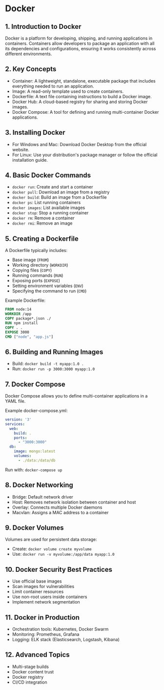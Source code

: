 # Docker

## 1. Introduction to Docker
Docker is a platform for developing, shipping, and running applications in containers. Containers allow developers to package an application with all its dependencies and configurations, ensuring it works consistently across different environments.

## 2. Key Concepts
- Container: A lightweight, standalone, executable package that includes everything needed to run an application.
- Image: A read-only template used to create containers.
- Dockerfile: A text file containing instructions to build a Docker image.
- Docker Hub: A cloud-based registry for sharing and storing Docker images.
- Docker Compose: A tool for defining and running multi-container Docker applications.

## 3. Installing Docker
- For Windows and Mac: Download Docker Desktop from the official website.
- For Linux: Use your distribution's package manager or follow the official installation guide.

## 4. Basic Docker Commands
- `docker run`: Create and start a container
- `docker pull`: Download an image from a registry
- `docker build`: Build an image from a Dockerfile
- `docker ps`: List running containers
- `docker images`: List available images
- `docker stop`: Stop a running container
- `docker rm`: Remove a container
- `docker rmi`: Remove an image

## 5. Creating a Dockerfile
A Dockerfile typically includes:
- Base image (`FROM`)
- Working directory (`WORKDIR`)
- Copying files (`COPY`)
- Running commands (`RUN`)
- Exposing ports (`EXPOSE`)
- Setting environment variables (`ENV`)
- Specifying the command to run (`CMD`)

Example Dockerfile:
```dockerfile
FROM node:14
WORKDIR /app
COPY package*.json ./
RUN npm install
COPY . .
EXPOSE 3000
CMD ["node", "app.js"]
```

## 6. Building and Running Images
- Build: `docker build -t myapp:1.0 .`
- Run: `docker run -p 3000:3000 myapp:1.0`

## 7. Docker Compose
Docker Compose allows you to define multi-container applications in a YAML file.

Example docker-compose.yml:
```yaml
version: '3'
services:
  web:
    build: .
    ports:
      - "3000:3000"
  db:
    image: mongo:latest
    volumes:
      - ./data:/data/db
```

Run with: `docker-compose up`

## 8. Docker Networking
- Bridge: Default network driver
- Host: Removes network isolation between container and host
- Overlay: Connects multiple Docker daemons
- Macvlan: Assigns a MAC address to a container

## 9. Docker Volumes
Volumes are used for persistent data storage:
- Create: `docker volume create myvolume`
- Use: `docker run -v myvolume:/app/data myapp:1.0`

## 10. Docker Security Best Practices
- Use official base images
- Scan images for vulnerabilities
- Limit container resources
- Use non-root users inside containers
- Implement network segmentation

## 11. Docker in Production
- Orchestration tools: Kubernetes, Docker Swarm
- Monitoring: Prometheus, Grafana
- Logging: ELK stack (Elasticsearch, Logstash, Kibana)

## 12. Advanced Topics
- Multi-stage builds
- Docker content trust
- Docker registry
- CI/CD integration
